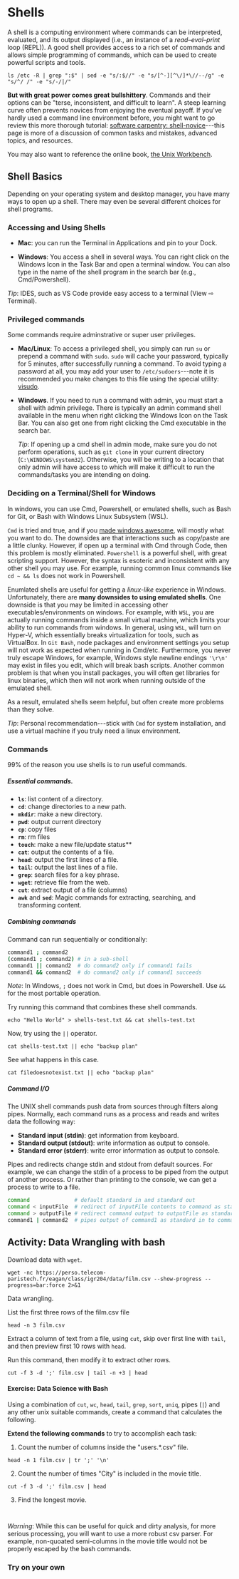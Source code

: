 
# Shells

A shell is a computing environment where commands can be interpreted, evaluated, and its output displayed (i.e., an instance of a *read–eval–print* loop (REPL)). A good shell provides access to a rich set of commands and allows simple programming of commands, which can be used to create powerful scripts and tools.

```bash|{type:'command'}
ls /etc -R | grep ":$" | sed -e "s/:$//" -e "s/[^-][^\/]*\//--/g" -e "s/^/ /" -e "s/-/|/"
```

**But with great power comes great bullshittery**. Commands and their options can be "terse, inconsistent, and difficult to learn". A steep learning curve often prevents novices from enjoying the eventual payoff. If you've hardly used a command line environment before, you might want to go review this more thorough tutorial:
[software carpentry: shell-novice](http://swcarpentry.github.io/shell-novice/index.html)---this page is more of a discussion of common tasks and mistakes, advanced topics, and resources.

You may also want to reference the online book, [the Unix Workbench](https://seankross.com/the-unix-workbench/).

## Shell Basics

Depending on your operating system and desktop manager, you have many ways to open up a shell. There may even be several different choices for shell programs.

### Accessing and Using Shells

* **Mac**: you can run the Terminal in Applications and pin to your Dock.

* **Windows**: You access a shell in several ways. You can right click on the Windows Icon in the Task Bar and open a terminal window. You can also type in the name of the shell program in the search bar (e.g., Cmd/Powershell). 

*Tip*: IDES, such as VS Code provide easy access to a terminal (View ⇨ Terminal).


### Privileged commands

Some commands require adminstrative or super user privileges.

* **Mac/Linux**: To access a privileged shell, you simply can run `su` or prepend a command with `sudo`. `sudo` will cache your password, typically for 5 minutes, after successfully running a command. To avoid typing a password at all, you may add your user to `/etc/sudoers`---note it is recommended you make changes to this file using the special utility: [visudo](https://www.digitalocean.com/community/tutorials/how-to-edit-the-sudoers-file).

* **Windows**. If you need to run a command with admin, you must start a shell with admin privilege. There is typically an admin command shell available in the menu when right clicking the Windows Icon on the Task Bar. You can also get one from right clicking the Cmd executable in the search bar.

   *Tip*: If opening up a cmd shell in admin mode, make sure you do not perform operations, such as `git clone` in your current directory (`C:\WINDOWS\system32`). Otherwise, you will be writing to a location that only admin will have access to which will make it difficult to run the commands/tasks you are intending on doing.

### Deciding on a Terminal/Shell for Windows

In windows, you can use Cmd, Powershell, or emulated shells, such as Bash for Git, or Bash with Windows Linux Subsystem (WSL). 

`Cmd` is tried and true, and if you [made windows awesome](setup/configure-shell.md), will mostly what you want to do. The downsides are that interactions such as copy/paste are a little clunky. However, if open up a terminal with Cmd through Code, then this problem is mostly eliminated. `Powershell` is a powerful shell, with great scripting support. However, the syntax is esoteric and inconsistent with any other shell you may use. For example, running common linux commands like `cd ~ && ls` does not work in Powershell.

Enumlated shells are useful for getting a _linux-like_ experience in Windows. Unfortunately, there are **many downsides to using emulated shells**. One downside is that you may be limited in accessing other executables/environments on windows. 
For example, with `WSL`, you are actually running commands inside a small virtual machine, which limits your ability to run commands from windows. In general, using `WSL`, will turn on Hyper-V, which essentially breaks virtualization for tools, such as VirtualBox. In `Git Bash`, node packages and environment settings you setup will not work as expected when running in Cmd/etc. Furthermore, you never truly escape Windows, for example, Windows style newline endings `'\r\n'` may exist in files you edit, which will break bash scripts. Another common problem is that when you install packages, you will often get libraries for linux binaries, which then will not work when running outside of the emulated shell.

As a result, emulated shells seem helpful, but often create more problems than they solve.

*Tip*: Personal recommendation---stick with `Cmd` for system installation, and use a virtual machine if you truly need a linux environment.

### Commands

99% of the reason you use shells is to run useful commands.

##### Essential commands.

* **`ls`**: list content of a directory.
* **`cd`**: change directories to a new path.
* **`mkdir`**: make a new directory.
* **`pwd`**: output current directory
* **`cp`**: copy files
* **`rm`**: rm files
* **`touch`**: make a new file/update status**
* **`cat`**: output the contents of a file.
* **`head`**: output the first lines of a file.
* **`tail`**: output the last lines of a file.
* **`grep`**: search files for a key phrase.
* **`wget`**: retrieve file from the web.
* **`cut`**: extract output of a file (columns)
* **`awk`** and **`sed`**: Magic commands for extracting, searching, and transforming content.

##### Combining commands

Command can run sequentially or conditionally:

```bash
command1 ; command2
(command1 ; command2) # in a sub-shell
command1 || command2  # do command2 only if command1 fails
command1 && command2  # do command2 only if command1 succeeds
```

*Note*: In Windows, `;` does not work in Cmd, but does in Powershell. Use `&&` for the most portable operation.

Try running this command that combines these shell commands.

```bash|{type: 'command'}
echo "Hello World" > shells-test.txt && cat shells-test.txt
```

Now, try using the `||` operator. 

```bash|{type: 'command', }
cat shells-test.txt || echo "backup plan"
```

See what happens in this case.

```bash|{type: 'command', failed_when: "!stdout.includes('backup plan')"}
cat filedoesnotexist.txt || echo "backup plan"
```

##### Command I/O

The UNIX shell commands push data from sources through filters along pipes. Normally, each command runs as a process and reads and writes data the following way:

* **Standard input (stdin)**: get information from keyboard.
* **Standard output (stdout)**: write information as output to console.
* **Standard error (stderr)**: write error information as output to console.

Pipes and redirects change stdin and stdout from default sources. For example, we can change the stdin of a process to be piped from the output of another process. Or rather than printing to the console, we can get a process to write to a file.

```bash
command              # default standard in and standard out
command < inputFile  # redirect of inputFile contents to command as standard in
command > outputFile # redirect command output to outputFile as standard out
command1 | command2  # pipes output of command1 as standard in to command2
```

## Activity: Data Wrangling with bash

Download data with `wget`.

```bash|{type:'command'}
wget -nc https://perso.telecom-paristech.fr/eagan/class/igr204/data/film.csv --show-progress --progress=bar:force 2>&1
```

Data wrangling. 

List the first three rows of the film.csv file

```bash|{type:'command'}
head -n 3 film.csv
```

Extract a column of text from a file, using `cut`, skip over first line with `tail`, and then preview first 10 rows with `head`.

Run this command, then modify it to extract other rows.

```bash|{type:'command'}
cut -f 3 -d ';' film.csv | tail -n +3 | head 
```

#### Exercise: Data Science with Bash

Using a combination of `cut`, `wc`, `head`, `tail`, `grep`, `sort`, `uniq`, pipes (`|`) and any other unix suitable commands, create a command that calculates the following.

**Extend the following commands** to try to accomplish each task:

1. Count the number of columns inside the "users.*.csv" file.

```bash|{type:'command', failed_when:"!stdout.includes('10')"}
head -n 1 film.csv | tr ';' '\n'
```

2. Count the number of times "City" is included in the movie title.

```bash|{type:'command', failed_when:"!stdout.includes('7')"}
cut -f 3 -d ';' film.csv | head
```

3. Find the longest movie.

```bash|{type:'command', failed_when:"stdout.charAt(9)!='H'"}
 
```

*Warning*: While this can be useful for quick and dirty analysis, for more serious processing, you will want to use a more robust csv parser. For example, non-quoated semi-columns in the movie title would not be properly escaped by the bash commands.

### Try on your own

``` | {type: 'terminal'}
```